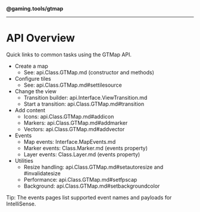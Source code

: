 **@gaming.tools/gtmap**

***

# API Overview

Quick links to common tasks using the GTMap API.

- Create a map
  - See: api.Class.GTMap.md (constructor and methods)
- Configure tiles
  - See: api.Class.GTMap.md#settilesource
- Change the view
  - Transition builder: api.Interface.ViewTransition.md
  - Start a transition: api.Class.GTMap.md#transition
- Add content
  - Icons: api.Class.GTMap.md#addicon
  - Markers: api.Class.GTMap.md#addmarker
  - Vectors: api.Class.GTMap.md#addvector
- Events
  - Map events: Interface.MapEvents.md
  - Marker events: Class.Marker.md (events property)
  - Layer events: Class.Layer.md (events property)
- Utilities
  - Resize handling: api.Class.GTMap.md#setautoresize and #invalidatesize
  - Performance: api.Class.GTMap.md#setfpscap
  - Background: api.Class.GTMap.md#setbackgroundcolor

Tip: The events pages list supported event names and payloads for IntelliSense.
